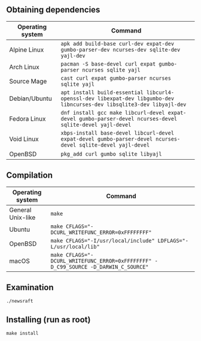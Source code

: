 ## Obtaining dependencies

| Operating system | Command                                                                                                                |
|------------------|------------------------------------------------------------------------------------------------------------------------|
| Alpine Linux     | `apk add build-base curl-dev expat-dev gumbo-parser-dev ncurses-dev sqlite-dev yajl-dev`                               |
| Arch Linux       | `pacman -S base-devel curl expat gumbo-parser ncurses sqlite yajl`                                                     |
| Source Mage      | `cast curl expat gumbo-parser ncurses sqlite yajl`                                                                     |
| Debian/Ubuntu    | `apt install build-essential libcurl4-openssl-dev libexpat-dev libgumbo-dev libncurses-dev libsqlite3-dev libyajl-dev` |
| Fedora Linux     | `dnf install gcc make libcurl-devel expat-devel gumbo-parser-devel ncurses-devel sqlite-devel yajl-devel`              |
| Void Linux       | `xbps-install base-devel libcurl-devel expat-devel gumbo-parser-devel ncurses-devel sqlite-devel yajl-devel`           |
| OpenBSD          | `pkg_add curl gumbo sqlite libyajl`                                                                                    |

## Compilation

| Operating system  | Command                                                                             |
|-------------------|-------------------------------------------------------------------------------------|
| General Unix-like | `make`                                                                              |
| Ubuntu            | `make CFLAGS="-DCURL_WRITEFUNC_ERROR=0xFFFFFFFF"`                                   |
| OpenBSD           | `make CFLAGS="-I/usr/local/include" LDFLAGS="-L/usr/local/lib"`                     |
| macOS             | `make CFLAGS="-DCURL_WRITEFUNC_ERROR=0xFFFFFFFF" -D_C99_SOURCE -D_DARWIN_C_SOURCE"` |

## Examination

```
./newsraft
```

## Installing (run as root)

```
make install
```
